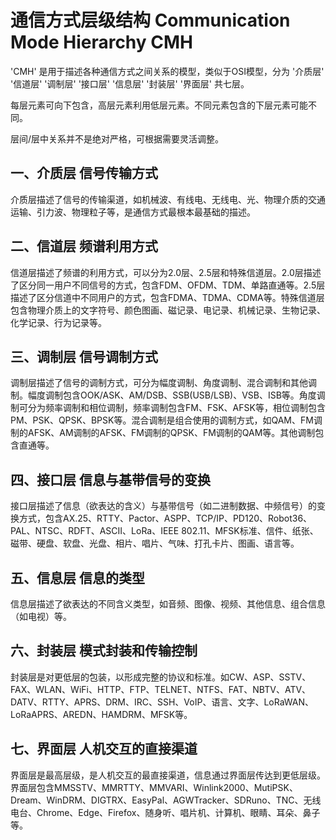 # 通信方式层级结构 Communication Mode Hierarchy CMH
'CMH' 是用于描述各种通信方式之间关系的模型，类似于OSI模型，分为 '介质层' '信道层' '调制层' '接口层' '信息层' '封装层' '界面层' 共七层。

每层元素可向下包含，高层元素利用低层元素。不同元素包含的下层元素可能不同。

层间/层中关系并不是绝对严格，可根据需要灵活调整。
## 一、介质层 信号传输方式
介质层描述了信号的传输渠道，如机械波、有线电、无线电、光、物理介质的交通运输、引力波、物理粒子等，是通信方式最根本最基础的描述。
## 二、信道层 频谱利用方式
信道层描述了频谱的利用方式，可以分为2.0层、2.5层和特殊信道层。2.0层描述了区分同一用户不同信号的方式，包含FDM、OFDM、TDM、单路直通等。2.5层描述了区分信道中不同用户的方式，包含FDMA、TDMA、CDMA等。特殊信道层包含物理介质上的文字符号、颜色图画、磁记录、电记录、机械记录、生物记录、化学记录、行为记录等。
## 三、调制层 信号调制方式
调制层描述了信号的调制方式，可分为幅度调制、角度调制、混合调制和其他调制。幅度调制包含OOK/ASK、AM/DSB、SSB(USB/LSB)、VSB、ISB等。角度调制可分为频率调制和相位调制，频率调制包含FM、FSK、AFSK等，相位调制包含PM、PSK、QPSK、BPSK等。混合调制是组合使用的调制方式，如QAM、FM调制的AFSK、AM调制的AFSK、FM调制的QPSK、FM调制的QAM等。其他调制包含直通等。
## 四、接口层 信息与基带信号的变换
接口层描述了信息（欲表达的含义）与基带信号（如二进制数据、中频信号）的变换方式，包含AX.25、RTTY、Pactor、ASPP、TCP/IP、PD120、Robot36、PAL、NTSC、RDFT、ASCII、LoRa、IEEE 802.11、MFSK标准、信件、纸张、磁带、硬盘、软盘、光盘、相片、唱片、气味、打孔卡片、图画、语言等。
## 五、信息层 信息的类型
信息层描述了欲表达的不同含义类型，如音频、图像、视频、其他信息、组合信息（如电视）等。
## 六、封装层 模式封装和传输控制
封装层是对更低层的包装，以形成完整的协议和标准。如CW、ASP、SSTV、FAX、WLAN、WiFi、HTTP、FTP、TELNET、NTFS、FAT、NBTV、ATV、DATV、RTTY、APRS、DRM、IRC、SSH、VoIP、语言、文字、LoRaWAN、LoRaAPRS、AREDN、HAMDRM、MFSK等。
## 七、界面层 人机交互的直接渠道
界面层是最高层级，是人机交互的最直接渠道，信息通过界面层传达到更低层级。界面层包含MMSSTV、MMRTTY、MMVARI、Winlink2000、MutiPSK、Dream、WinDRM、DIGTRX、EasyPal、AGWTracker、SDRuno、TNC、无线电台、Chrome、Edge、Firefox、随身听、唱片机、计算机、眼睛、耳朵、鼻子等。